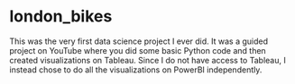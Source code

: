 # london_bikes
This was the very first data science project I ever did. It was a guided project on YouTube where you did some basic Python code and then created visualizations on Tableau. Since I do not have access to Tableau, I instead chose to do all the visualizations on PowerBI independently.
